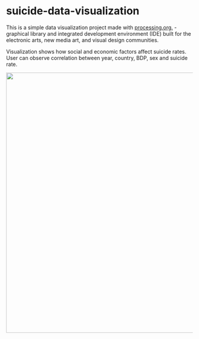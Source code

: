# suicide-data-visualization

This is a simple data visualization project made with [processing.org.](https://processing.org/) -  graphical library and integrated development environment (IDE) built for the electronic arts, new media art, and visual design communities.


Visualization shows how social and economic factors affect suicide rates. User can observe correlation between year, country, BDP, sex and suicide rate. 


<img src="https://github.com/gobica/suicide-data-visualization/blob/main/video.gif" width="700" />
